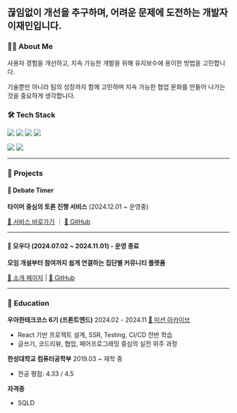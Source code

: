 ## 끊임없이 개선을 추구하며, 어려운 문제에 도전하는 개발자 이재민입니다.

### 🧑‍💻 About Me
사용자 경험을 개선하고, 지속 가능한 개발을 위해 유지보수에 용이한 방법을 고민합니다.

기술뿐만 아니라 팀의 성장까지 함께 고민하며 지속 가능한 협업 문화를 만들어 나가는 것을 중요하게 생각합니다.

### 🛠️ Tech Stack

<img src="https://img.shields.io/badge/JavaScript-F7DF1E?style=flat&logo=Javascript&logoColor=white"/> <img src="https://img.shields.io/badge/TypeScript-3178C6?style=flat&logo=Typescript&logoColor=white"/> <img src="https://img.shields.io/badge/React-61DAFB?style=flat&logo=react&logoColor=white"/> <img src="https://img.shields.io/badge/React_Native-61DAFB?style=flat&logo=react&logoColor=white"/>

<img src="https://img.shields.io/badge/Java-007396.svg?&style=flat&logo=Java&logoColor=white" /> <img src="https://img.shields.io/badge/Spring-6DB33F.svg?&style=flat&logo=Spring&logoColor=white" />

---

### 🧩 Projects

#### 🔹 Debate Timer

**타이머 중심의 토론 진행 서비스** (2024.12.01 ~ 운영중)

[🔗 서비스 바로가기](https://www.debate-timer.com/login) ｜ [📁 GitHub](https://github.com/debate-timer/debate-timer-fe)

---

#### 🔹 모우다 (2024.07.02 ~ 2024.11.01) - 운영 종료

**모임 개설부터 참여까지 쉽게 연결하는 집단별 커뮤니티 플랫폼**

[📄 소개 페이지](https://sites.google.com/view/woowacourse-demo-6th/프로젝트/모우다) | [🔗 GitHub](https://github.com/woowacourse-teams/2024-mouda/tree/develop-frontend)

---

### 🌱 Education

**우아한테크코스 6기 (프론트엔드)**
2024.02 - 2024.11  [🔗 미션 아카이브](https://github.com/jaeml06/woowacourse-archive)
* React 기반 프로젝트 설계, SSR, Testing, CI/CD 전반 학습
* 글쓰기, 코드리뷰, 협업, 페어프로그래밍 중심의 실전 위주 과정
  


**한성대학교 컴퓨터공학부**
2019.03 \~ 재학 중

* 전공 평점: 4.33 / 4.5

**자격증**

* SQLD
